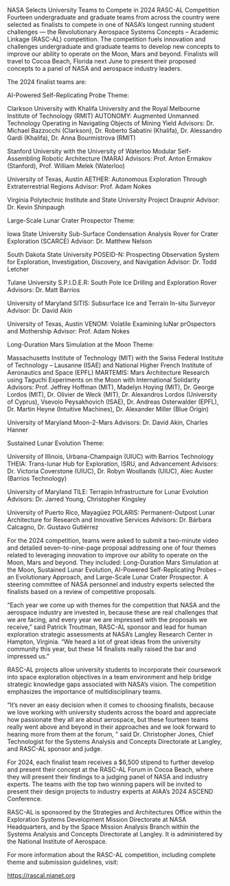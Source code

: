 NASA Selects University Teams to Compete in 2024 RASC-AL Competition 
 Fourteen undergraduate and graduate teams from across the country were selected as finalists to compete in one of NASA’s longest running student challenges — the Revolutionary Aerospace Systems Concepts – Academic Linkage (RASC-AL) competition. The competition fuels innovation and challenges undergraduate and graduate teams to develop new concepts to improve our ability to operate on the Moon, Mars and beyond. Finalists will travel to Cocoa Beach, Florida next June to present their proposed concepts to a panel of NASA and aerospace industry leaders.

The 2024 finalist teams are:

AI-Powered Self-Replicating Probe Theme:

Clarkson University with Khalifa University and the Royal Melbourne Institute of Technology (RMIT) AUTONOMY: Augmented Unmanned Technology Operating in Navigating Objects of Mining Yield Advisors: Dr. Michael Bazzocchi (Clarkson), Dr. Roberto Sabatini (Khalifa), Dr. Alessandro Gardi (Khalifa), Dr. Anna Bourmistrova (RMIT)



Stanford University with the University of Waterloo Modular Self-Assembling Robotic Architecture (MARA) Advisors: Prof. Anton Ermakov (Stanford), Prof. William Melek (Waterloo)



University of Texas, Austin AETHER: Autonomous Exploration Through Extraterrestrial Regions Advisor: Prof. Adam Nokes



Virginia Polytechnic Institute and State University Project Draupnir Advisor: Dr. Kevin Shinpaugh



Large-Scale Lunar Crater Prospector Theme:

Iowa State University Sub-Surface Condensation Analysis Rover for Crater Exploration (SCARCE) Advisor: Dr. Matthew Nelson



South Dakota State University POSEID-N: Prospecting Observation System for Exploration, Investigation, Discovery, and Navigation Advisor: Dr. Todd Letcher



Tulane University S.P.I.D.E.R: South Pole Ice Drilling and Exploration Rover Advisors: Dr. Matt Barrios



University of Maryland SITIS: Subsurface Ice and Terrain In-situ Surveyor Advisor: Dr. David Akin



University of Texas, Austin VENOM: Volatile Examining luNar prOspectors and Mothership Advisor: Prof. Adam Nokes



Long-Duration Mars Simulation at the Moon Theme:

Massachusetts Institute of Technology (MIT) with the Swiss Federal Institute of Technology – Lausanne (ISAE) and National Higher French Institute of Aeronautics and Space (EPFL) MARTEMIS: Mars Architecture Research using Taguchi Experiments on the Moon with International Solidarity Advisors: Prof. Jeffrey Hoffman (MIT), Madelyn Hoying (MIT), Dr. George Lordos (MIT), Dr. Olivier de Weck (MIT), Dr. Alexandros Lordos (University of Cyprus), Vsevolo Peysakhovich (ISAE), Dr. Andreas Osterwalder (EPFL), Dr. Martin Heyne (Intuitive Machines), Dr. Alexander Miller (Blue Origin)



University of Maryland Moon-2-Mars Advisors: Dr. David Akin, Charles Hanner



Sustained Lunar Evolution Theme:

University of Illinois, Urbana-Champaign (UIUC) with Barrios Technology THEIA: Trans-lunar Hub for Exploration, ISRU, and Advancement Advisors: Dr. Victoria Coverstone (UIUC), Dr. Robyn Woollands (UIUC), Alec Auster (Barrios Technology)



University of Maryland TILE: Terrapin Infrastructure for Lunar Evolution Advisors: Dr. Jarred Young, Christopher Kingsley



University of Puerto Rico, Mayagüez POLARIS: Permanent-Outpost Lunar Architecture for Research and Innovative Services Advisors: Dr. Bárbara Calcagno, Dr. Gustavo Gutiérrez



For the 2024 competition, teams were asked to submit a two-minute video and detailed seven-to-nine-page proposal addressing one of four themes related to leveraging innovation to improve our ability to operate on the Moon, Mars and beyond. They included: Long-Duration Mars Simulation at the Moon, Sustained Lunar Evolution, AI-Powered Self-Replicating Probes – an Evolutionary Approach, and Large-Scale Lunar Crater Prospector. A steering committee of NASA personnel and industry experts selected the finalists based on a review of competitive proposals.

“Each year we come up with themes for the competition that NASA and the aerospace industry are invested in, because these are real challenges that we are facing, and every year we are impressed with the proposals we receive,” said Patrick Troutman, RASC-AL sponsor and lead for human exploration strategic assessments at NASA’s Langley Research Center in Hampton, Virginia. “We heard a lot of great ideas from the university community this year, but these 14 finalists really raised the bar and impressed us.”

RASC-AL projects allow university students to incorporate their coursework into space exploration objectives in a team environment and help bridge strategic knowledge gaps associated with NASA’s vision. The competition emphasizes the importance of multidisciplinary teams.

“It’s never an easy decision when it comes to choosing finalists, because we love working with university students across the board and appreciate how passionate they all are about aerospace, but these fourteen teams really went above and beyond in their approaches and we look forward to hearing more from them at the forum, ” said Dr. Christopher Jones, Chief Technologist for the Systems Analysis and Concepts Directorate at Langley, and RASC-AL sponsor and judge.

For 2024, each finalist team receives a $6,500 stipend to further develop and present their concept at the RASC-AL Forum in Cocoa Beach, where they will present their findings to a judging panel of NASA and industry experts. The teams with the top two winning papers will be invited to present their design projects to industry experts at AIAA’s 2024 ASCEND Conference.

RASC-AL is sponsored by the Strategies and Architectures Office within the Exploration Systems Development Mission Directorate at NASA Headquarters, and by the Space Mission Analysis Branch within the Systems Analysis and Concepts Directorate at Langley. It is administered by the National Institute of Aerospace.

For more information about the RASC-AL competition, including complete theme and submission guidelines, visit:

https://rascal.nianet.org